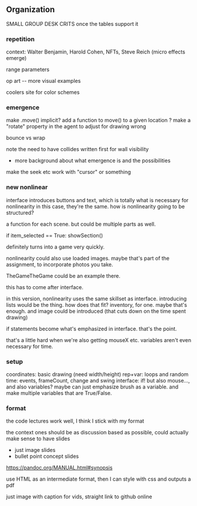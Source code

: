 ## Organization

SMALL GROUP DESK CRITS once the tables support it


### repetition

context: Walter Benjamin, Harold Cohen, NFTs, Steve Reich (micro effects emerge)

range parameters

op art -- more visual examples

coolers site for color schemes



### emergence

make .move() implicit?
add a function to move() to a given location ?
make a "rotate" property in the agent to adjust for drawing wrong

bounce vs wrap


note the need to have collides written first for wall visibility

- more background about what emergence is and the possibilities 

make the seek etc work with "cursor" or something



### new nonlinear


interface introduces buttons and text, which is totally what is necessary for nonlinearity in this case, they're the same. how is nonlinearity going to be structured?

a function for each scene. but could be multiple parts as well.

if item_selected == True:
	showSection()

definitely turns into a game very quickly. 

nonlinearity could also use loaded images. maybe that's part of the assignment, to incorporate photos you take.

TheGameTheGame could be an example there.

this has to come after interface.


in this version, nonlinearity uses the same skillset as interface. introducing lists would be the thing. how does that fit? inventory, for one. maybe that's enough. and image could be introduced (that cuts down on the time spent drawing)

if statements become what's emphasized in interface. that's the point.

that's a little hard when we're also getting mouseX etc. variables aren't even necessary for time.


### setup


coordinates: basic drawing (need width/height)
rep+var: loops and random
time: events, frameCount, change and swing
interface: if! but also mouse..., and also variables? maybe can just emphasize brush as a variable. and make multiple variables that are True/False.




### format

the code lectures work well, I think I stick with my format

the context ones should be as discussion based as possible, could actually make sense to have slides
- just image slides
- bullet point concept slides

https://pandoc.org/MANUAL.html#synopsis

use HTML as an intermediate format, then I can style with css and outputs a pdf

just image with caption
for vids, straight link to github online
